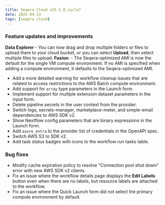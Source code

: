 ```yaml
---
title: Seqera Cloud v25.1.0_cycle7
date: 2025-04-23
tags: [seqera cloud]
---
```


### Feature updates and improvements

**Data Explorer**
    - You can now drag and drop multiple folders or files to upload them to your cloud bucket, or you can select **Upload**, then select multiple files to upload.
**Fusion**:
    - The Seqera-optimized AMI is now the default for the single VM compute environment. If no AMI is specified when adding a compute environment, it defaults to the Seqera-optimized AMI.
- Add a more detailed warning for workflow cleanup issues that are related to access restrictions to the AWS Batch compute environment.
- Add support for `array` type parameters in the Launch form.
- Implement support for multiple extension dataset parameters in the input form.
- Delete pipeline secrets in the user context from the provider.
- Switch logs, secrets-manager, marketplace-meter, and simple-email dependencies to AWS SDK v2.
- Show Nextflow config parameters that are binary expressions in the Launch form.
- Add `azure_entra` to the provider list of credentials in the OpenAPI spec.
- Switch AWS S3 to SDK v2. 
- Add task status badges with icons to the workflow run tasks table. 

### Bug fixes

- Modify cache expiration policy to resolve "Connection pool shut down" error with new AWS SDK v2 clients.
- Fix an issue where the workflow details page displays the **Edit Labels** button even when there are no labels, but resource labels are attached to the workflow.
- Fix an issue where the Quick Launch form did not select the primary compute environment by default.

